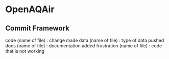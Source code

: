 # OpenAQAir

## Commit Framework
code (name of file) : change made
data (name of file) : type of data pushed
docs (name of file) : documentation added
frustration (name of file) : code that is not working